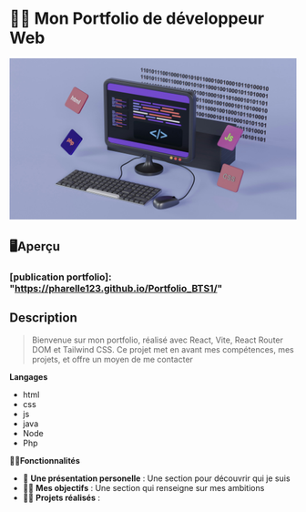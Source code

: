#   👩‍💻 Mon Portfolio de développeur Web
![alt text](growtika-yGQmjh2uOTg-unsplash.jpg)

## 🖥️Aperçu
  ### [publication portfolio]: "https://pharelle123.github.io/Portfolio_BTS1/"
## Description


>Bienvenue sur mon portfolio, réalisé avec React, Vite, React Router DOM et Tailwind CSS. Ce projet met en avant mes compétences, mes projets, et offre un moyen de me contacter

**Langages**
 * html
 * css
 * js
 * java
 * Node
 * Php

🚀🚀**Fonctionnalités**
* 👧 **Une présentation personelle** : Une section pour découvrir qui je suis
* 🧑‍🚀 **Mes objectifs** : Une section qui renseigne sur mes ambitions
* 👩‍🎓 **Projets réalisés** : 

